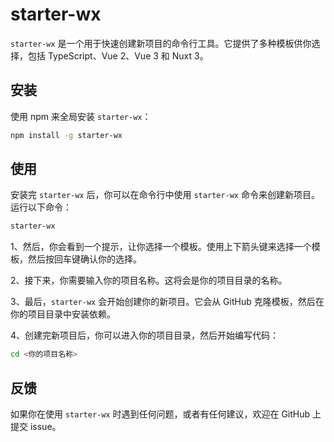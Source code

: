 # starter-wx
`starter-wx` 是一个用于快速创建新项目的命令行工具。它提供了多种模板供你选择，包括 TypeScript、Vue 2、Vue 3 和 Nuxt 3。

## 安装

使用 npm 来全局安装 `starter-wx`：

```bash
npm install -g starter-wx
```

## 使用

安装完 `starter-wx` 后，你可以在命令行中使用 `starter-wx` 命令来创建新项目。运行以下命令：

```bash
starter-wx
```

1、然后，你会看到一个提示，让你选择一个模板。使用上下箭头键来选择一个模板，然后按回车键确认你的选择。

2、接下来，你需要输入你的项目名称。这将会是你的项目目录的名称。

3、最后，`starter-wx` 会开始创建你的新项目。它会从 GitHub 克隆模板，然后在你的项目目录中安装依赖。

4、创建完新项目后，你可以进入你的项目目录，然后开始编写代码：

```bash
cd <你的项目名称>
```

## 反馈

如果你在使用 `starter-wx` 时遇到任何问题，或者有任何建议，欢迎在 GitHub 上提交 issue。
